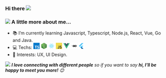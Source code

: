 ### Hi there <img src="https://media.giphy.com/media/12oufCB0MyZ1Go/giphy.gif" width="50">

### <img src="https://media.giphy.com/media/WUlplcMpOCEmTGBtBW/giphy.gif" width="30"> A little more about me...  
- :books: I’m currently learning Javascript, Typescript, Node.js, React, Vue, Go and Java.
- :computer: Techs: <img height="20" src="https://raw.githubusercontent.com/github/explore/80688e429a7d4ef2fca1e82350fe8e3517d3494d/topics/typescript/typescript.png">  <img height="20" src="https://raw.githubusercontent.com/github/explore/80688e429a7d4ef2fca1e82350fe8e3517d3494d/topics/nodejs/nodejs.png">  <img height="20" src="https://raw.githubusercontent.com/github/explore/80688e429a7d4ef2fca1e82350fe8e3517d3494d/topics/react/react.png">  <img height="20" src="https://raw.githubusercontent.com/github/explore/80688e429a7d4ef2fca1e82350fe8e3517d3494d/topics/javascript/javascript.png">  <img height="20" src="https://raw.githubusercontent.com/github/explore/80688e429a7d4ef2fca1e82350fe8e3517d3494d/topics/vue/vue.png"> <img height="20" src="https://raw.githubusercontent.com/github/explore/80688e429a7d4ef2fca1e82350fe8e3517d3494d/topics/go/go.png"> <img height="20" src="https://raw.githubusercontent.com/github/explore/80688e429a7d4ef2fca1e82350fe8e3517d3494d/topics/flutter/flutter.png">
- :pushpin: Interests: UX, UI Design.

<img src="https://github.com/TheDudeThatCode/TheDudeThatCode/blob/master/Assets/Earth.gif" width="24px"> <em><b>I love connecting with different people</b> so if you want to say <b>hi, I'll be happy to meet you more!</b> 😊</em>
